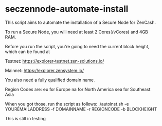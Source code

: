 # seczennode-automate-install

This script aims to automate the installation of a Secure Node for ZenCash.

To run a Secure Node, you will need at least 2 Cores(/vCores) and 4GB RAM.

Before you run the script, you're going to need the current block height, which can be found at 

Testnet:
https://explorer-testnet.zen-solutions.io/

Mainnet:
https://explorer.zensystem.io/

You also need a fully qualified domain name.

Region Codes are:
eu for Europe
na for North America
sea for Southeast Asia

When you got those, run the script as follows:
./autoinst.sh -e YOUREMAILADDRESS -f DOMAINNAME -r REGIONCODE -b BLOCKHEIGHT

This is still in testing
